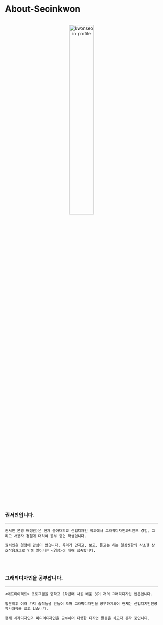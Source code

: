 # About-Seoinkwon

<br>

<center><img src="https://user-images.githubusercontent.com/59531320/71925402-4fcec480-31d4-11ea-9668-45674c39b1a6.jpg" width="40%" height="40%" title="권서인의 초상  (2020, 캔버스에 유채)" alt="kwonseoin_profile"></img></center>
<br>



### 권서인입니다.

<hr>

`권서인(본명 배성권)은
현재 동아대학교 산업디자인 학과에서 그래픽디자인과브랜드 경험,
그리고 사용자 경험에 대하여 공부 중인 학생입니다.`


`권서인은 경험에 관심이 많습니다,
우리가 만지고, 보고, 듣고는 하는 일상생활의 사소한 상호작용과그로 인해 일어나는 <경험>에 대해 집중합니다.`

 <br>
 <br>

### 그래픽디자인을 공부합니다.

<hr>

`<애프터이펙트> 프로그램을 중학교 1학년때 처음 배운 것이 저의 그래픽디자인 입문입니다.`

`입문이후 여러 가지 습작들을 만들어 오며 그래픽디자인을 공부하게되어
현재는 산업디자인전공 학사과정을 밟고 있습니다.`

`현재 시각디자인과 미디어디자인을 공부하며
다양한 디자인 활동을 하고자 휴학 중입니다.`